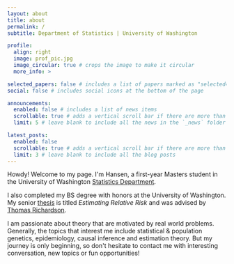 ```yaml
---
layout: about
title: about
permalink: /
subtitle: Department of Statistics | University of Washington

profile:
  align: right
  image: prof_pic.jpg
  image_circular: true # crops the image to make it circular
  more_info: >

selected_papers: false # includes a list of papers marked as "selected={true}"
social: false # includes social icons at the bottom of the page

announcements:
  enabled: false # includes a list of news items
  scrollable: true # adds a vertical scroll bar if there are more than 3 news items
  limit: 5 # leave blank to include all the news in the `_news` folder

latest_posts:
  enabled: false
  scrollable: true # adds a vertical scroll bar if there are more than 3 new posts items
  limit: 3 # leave blank to include all the blog posts
---
```


Howdy! Welcome to my page. I'm Hansen, a first-year Masters student in the University of Washington [Statistics Department](https://stat.uw.edu/).

I also completed my BS degree with honors at the University of Washington. My senior [thesis](assets/pdf/thesis.pdf) is titled _Estimating Relative Risk_ and was advised by [Thomas Richardson](https://sites.stat.washington.edu/tsr/website/inquiry/home.php).

I am passionate about theory that are motivated by real world problems. Generally, the topics that interest me include statistical & population genetics, epidemiology, causal inference and estimation theory. But my journey is only beginning, so don't hesitate to contact me with interesting conversation, new topics or fun opportunities!
